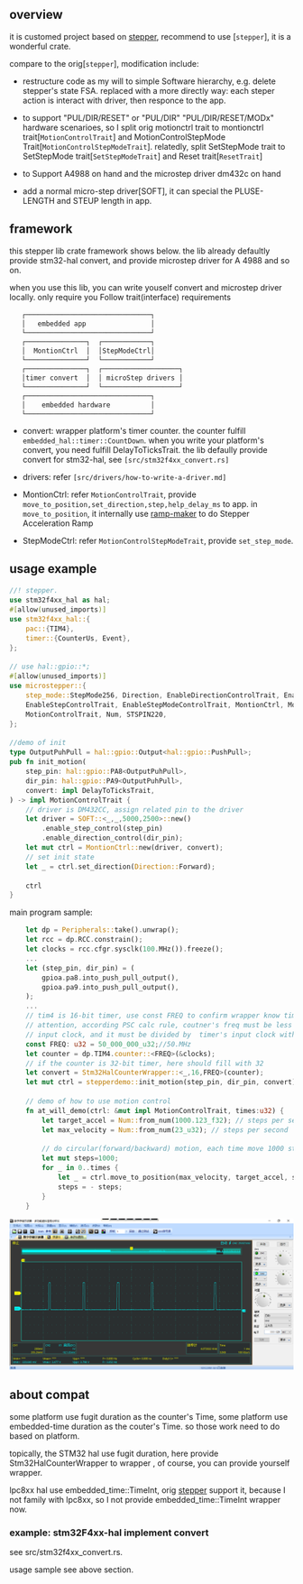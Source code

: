 
## overview

it is customed project based on [stepper](https://crates.io/crates/stepper), recommend to use [`stepper`], it is a wonderful crate.

compare to the orig[`stepper`], modification include:

- restructure code as my will to simple Software hierarchy, e.g.  delete stepper's state FSA. replaced with a more directly way: each steper action is interact with driver, then responce to the app.

- to support "PUL/DIR/RESET" or "PUL/DIR" "PUL/DIR/RESET/MODx" hardware scenarioes, so I split orig motionctrl trait to montionctrl trait[`MotionControlTrait`] and MotionControlStepMode Trait[`MotionControlStepModeTrait`]. relatedly, split SetStepMode trait to SetStepMode trait[`SetStepModeTrait`] and Reset trait[`ResetTrait`] 

- to Support A4988 on hand and the microstep driver dm432c on hand

- add a normal micro-step driver[SOFT], it can special the PLUSE-LENGTH and STEUP length in app.

## framework

this stepper lib crate framework shows below.  the lib already defaultly provide stm32-hal convert,
and provide microstep driver for A 4988 and so on.

when you use this lib, you can write youself convert and microstep driver locally. only require you Follow trait(interface) requirements

```text
   ┌───────────────────────────────┐
   │   embedded app                │
   └───────────────────────────────┘
   ┌───────────────┐  ┌────────────┐
   │  MontionCtrl  │  │StepModeCtrl│
   └───────────────┘  └────────────┘
   ┌───────────────┐  ┌───────────────────┐
   │timer convert  │  │ microStep drivers │
   └───────────────┘  └───────────────────┘
   ┌───────────────────────────────┐
   │    embedded hardware          │
   └───────────────────────────────┘
```   

- convert: wrapper platform's timer counter. the counter fulfill `embedded_hal::timer::CountDown`. when you write your platform's convert, you need fulfill DelayToTicksTrait. the lib defaully provide convert for stm32-hal, see `[src/stm32f4xx_convert.rs]`

- drivers: refer `[src/drivers/how-to-write-a-driver.md]`

- MontionCtrl: refer `MotionControlTrait`, provide `move_to_position,set_direction,step,help_delay_ms` to app. in `move_to_position`, it internally use [ramp-maker](https://crates.io/crates/ramp-maker) to do Stepper Acceleration Ramp

- StepModeCtrl: refer `MotionControlStepModeTrait`, provide `set_step_mode`.


## usage example

```rust
//! stepper.
use stm32f4xx_hal as hal;
#[allow(unused_imports)]
use stm32f4xx_hal::{
    pac::{TIM4},
    timer::{CounterUs, Event},
};

// use hal::gpio::*;
#[allow(unused_imports)]
use microstepper::{
    step_mode::StepMode256, Direction, EnableDirectionControlTrait, EnableResetControlTrait,
    EnableStepControlTrait, EnableStepModeControlTrait, MontionCtrl, MotionControlStepModeTrait,
    MotionControlTrait, Num, STSPIN220,
};

//demo of init
type OutputPuhPull = hal::gpio::Output<hal::gpio::PushPull>;
pub fn init_motion(
    step_pin: hal::gpio::PA8<OutputPuhPull>,
    dir_pin: hal::gpio::PA9<OutputPuhPull>,
    convert: impl DelayToTicksTrait,
) -> impl MotionControlTrait {
    // driver is DM432CC, assign related pin to the driver
    let driver = SOFT::<_,_,5000,2500>::new()
        .enable_step_control(step_pin)
        .enable_direction_control(dir_pin);
    let mut ctrl = MontionCtrl::new(driver, convert);
    // set init state
    let _ = ctrl.set_direction(Direction::Forward);

    ctrl
}

```

main program sample:

```rust
    let dp = Peripherals::take().unwrap();
    let rcc = dp.RCC.constrain();
    let clocks = rcc.cfgr.sysclk(100.MHz()).freeze();
    ...
    let (step_pin, dir_pin) = (
        gpioa.pa8.into_push_pull_output(),
        gpioa.pa9.into_push_pull_output(),
    );
    ...
    // tim4 is 16-bit timer, use const FREQ to confirm wrapper know tim4's freq
    // attention, according PSC calc rule, coutner's freq must be less timer's 
    // input clock, and it must be divided by  timer's input clock with no remainder
    const FREQ: u32 = 50_000_000_u32;//50.MHz
    let counter = dp.TIM4.counter::<FREQ>(&clocks);
    // if the counter is 32-bit timer, here should fill with 32
    let convert = Stm32HalCounterWrapper::<_,16,FREQ>(counter); 
    let mut ctrl = stepperdemo::init_motion(step_pin, dir_pin, convert);

    // demo of how to use motion control
    fn at_will_demo(ctrl: &mut impl MotionControlTrait, times:u32) {
        let target_accel = Num::from_num(1000.123_f32); // steps per second^2
        let max_velocity = Num::from_num(23_u32); // steps per second

        // do circular(forward/backward) motion, each time move 1000 steps
        let mut steps=1000;
        for _ in 0..times {
            let _ = ctrl.move_to_position(max_velocity, target_accel, steps);
            steps = - steps;
        }
    }

```
![](snap.PNG)

## about compat

some platform use fugit duration as the counter's Time, some platform use embedded-time duration as the couter's Time. so those work need to do based on platform.

topically, the STM32 hal use fugit duration, here provide Stm32HalCounterWrapper to wrapper , of course, you can provide yourself wrapper.

lpc8xx hal use embedded_time::TimeInt, orig [stepper](https://crates.io/crates/stepper) support it, because I not family with lpc8xx, so I not provide embedded_time::TimeInt wrapper now.

### example: stm32F4xx-hal implement convert

see src/stm32f4xx_convert.rs. 

usage sample see above section.


